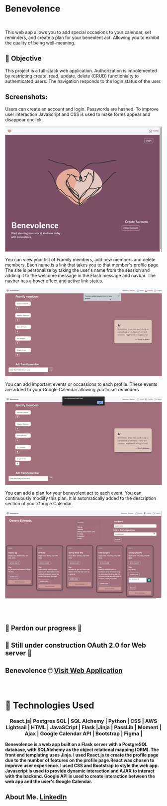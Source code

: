 # Benevolence
<br>

<p>This web app allows you to add special occasions to your calendar, set reminders, and create a plan for your beneolent act. Allowing
you to exhibit the quality of being well-meaning.

## 🎯 Objective 

<p>This project is a full-stack  web application. Authorization is impolemented by restricting create, read, update, delete (CRUD)
functionialty to authenticated users. The navigation responds to the login status of the user.

## Screenshots:
<p>Users can create an account and login. Passwords are hashed. To improve user interaction JavaScript and CSS is used to make forms appear and disappear onclick.
 
![](https://github.com/ShannaSmith/benevolence/blob/main/static/images/benevolence%20landing%20page.png)
 
<p>You can view your list of Framily members, add new members and delete members. Each name is a link that takes you to that member's profile page
 The site is personalize by taking the user's name from the session and addinig it to the welcome message in the Flash message and navbar.
 The navbar has a hover effect and active link status.

![](https://github.com/ShannaSmith/benevolence/blob/main/static/images/gif1%20file.gif)
 
 <p>You can add important events or occassions to each profile. These events are added to your Google Calendar allowing you to set reminders 
  

![](https://github.com/ShannaSmith/benevolence/blob/main/static/images/gif2%20file.gif)
  
  <p> You can add a plan for your benevolent act to each event. You can continuously modiify this plan. It is automatically added to the description section of your Google Calendar.

![](https://github.com/ShannaSmith/benevolence/blob/main/static/images/gif3%20file.gif)

<br>
<br>
   
  ## :construction: Pardon our progress :construction:

 ## :construction: Still under construction OAuth 2.0 for Web server :construction:

## Benevolence 🖱️ [Visit Web Application](https:/mybenevolence.com/) 
<br>

# 💾 Technologies Used
 <h3 align="center">React.js| Postgres SQL | SQL Alchemy | Python | CSS | AWS Lightsail | HTML | JavaSCript | Flask |Jinja | PassLib | Moment | Ajax | Google Calendar API | Bootstrap | Figma |</h3>
<b>
Benevolence is a web app built on a Flask server with a PostgreSQL database, with SQLAlchemy as the object relational mapping (ORM). The front end templating uses Jinja. I used React.js to create the profile page due to the number of features on the profile page.React was chosen to improve user experience. I used CSS and Bootstrap to style the web app. Javascript is used to provide dynamic interaction and AJAX to interact with the backend. Google API is used to create interaction between the web app and the user's Google Calendar. 
 <br>
 
 ## About Me.  [LinkedIn](https://www.linkedin.com/in/shanna-smith-full-stack-dev/) 
 
 <br>

